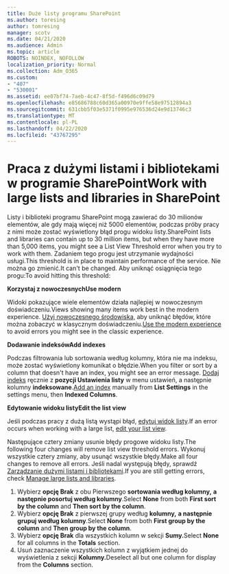 ```yaml
---
title: Duże listy programu SharePoint
ms.author: toresing
author: tomresing
manager: scotv
ms.date: 04/21/2020
ms.audience: Admin
ms.topic: article
ROBOTS: NOINDEX, NOFOLLOW
localization_priority: Normal
ms.collection: Adm_O365
ms.custom:
- "407"
- "530001"
ms.assetid: ee07bf74-7aeb-4c47-8f5d-f496d6c09d79
ms.openlocfilehash: e85686788c60d365a00970e9ffe58e97512894a3
ms.sourcegitcommit: 631cbb5f03e5371f0995e976536d24e9d13746c3
ms.translationtype: MT
ms.contentlocale: pl-PL
ms.lasthandoff: 04/22/2020
ms.locfileid: "43767295"
---
```

# <a name="work-with-large-lists-and-libraries-in-sharepoint"></a><span data-ttu-id="6de42-102">Praca z dużymi listami i bibliotekami w programie SharePoint</span><span class="sxs-lookup"><span data-stu-id="6de42-102">Work with large lists and libraries in SharePoint</span></span>

<span data-ttu-id="6de42-103">Listy i biblioteki programu SharePoint mogą zawierać do 30 milionów elementów, ale gdy mają więcej niż 5000 elementów, podczas próby pracy z nimi może zostać wyświetlony błąd progu widoku listy.</span><span class="sxs-lookup"><span data-stu-id="6de42-103">SharePoint lists and libraries can contain up to 30 million items, but when they have more than 5,000 items, you might see a List View Threshold error when you try to work with them.</span></span> <span data-ttu-id="6de42-104">Zadaniem tego progu jest utrzymanie wydajności usługi.</span><span class="sxs-lookup"><span data-stu-id="6de42-104">This threshold is in place to maintain performance of the service.</span></span> <span data-ttu-id="6de42-105">Nie można go zmienić.</span><span class="sxs-lookup"><span data-stu-id="6de42-105">It can't be changed.</span></span> <span data-ttu-id="6de42-106">Aby uniknąć osiągnięcia tego progu:</span><span class="sxs-lookup"><span data-stu-id="6de42-106">To avoid hitting this threshold:</span></span>

<span data-ttu-id="6de42-107">**Korzystaj z nowoczesnych**</span><span class="sxs-lookup"><span data-stu-id="6de42-107">**Use modern**</span></span>

<span data-ttu-id="6de42-108">Widoki pokazujące wiele elementów działa najlepiej w nowoczesnym doświadczeniu.</span><span class="sxs-lookup"><span data-stu-id="6de42-108">Views showing many items work best in the modern experience.</span></span> <span data-ttu-id="6de42-109">[Użyj nowoczesnego środowiska,](https://support.office.com/article/66dac24b-4177-4775-bf50-3d267318caa9) aby uniknąć błędów, które można zobaczyć w klasycznym doświadczeniu.</span><span class="sxs-lookup"><span data-stu-id="6de42-109">[Use the modern experience](https://support.office.com/article/66dac24b-4177-4775-bf50-3d267318caa9) to avoid errors you might see in the classic experience.</span></span>

<span data-ttu-id="6de42-110">**Dodawanie indeksów**</span><span class="sxs-lookup"><span data-stu-id="6de42-110">**Add indexes**</span></span>

<span data-ttu-id="6de42-111">Podczas filtrowania lub sortowania według kolumny, która nie ma indeksu, może zostać wyświetlony komunikat o błędzie.</span><span class="sxs-lookup"><span data-stu-id="6de42-111">When you filter or sort by a column that doesn't have an index, you might see an error message.</span></span> <span data-ttu-id="6de42-112">[Dodaj indeks](https://support.office.com/article/f3f00554-b7dc-44d1-a2ed-d477eac463b0) ręcznie z **pozycji Ustawienia listy** w menu ustawień, a następnie kolumny **indeksowane**.</span><span class="sxs-lookup"><span data-stu-id="6de42-112">[Add an index](https://support.office.com/article/f3f00554-b7dc-44d1-a2ed-d477eac463b0) manually from **List Settings** in the settings menu, then **Indexed Columns**.</span></span>

<span data-ttu-id="6de42-113">**Edytowanie widoku listy**</span><span class="sxs-lookup"><span data-stu-id="6de42-113">**Edit the list view**</span></span>

<span data-ttu-id="6de42-114">Jeśli podczas pracy z dużą listą wystąpi błąd, [edytuj widok listy](https://support.office.com/article/15916903-e79a-423f-b4e2-02d37e1ff372).</span><span class="sxs-lookup"><span data-stu-id="6de42-114">If an error occurs when working with a large list, [edit your list view](https://support.office.com/article/15916903-e79a-423f-b4e2-02d37e1ff372).</span></span>

<span data-ttu-id="6de42-115">Następujące cztery zmiany usunie błędy progowe widoku listy.</span><span class="sxs-lookup"><span data-stu-id="6de42-115">The following four changes will remove list view threshold errors.</span></span> <span data-ttu-id="6de42-116">Wykonuj wszystkie cztery zmiany, aby usunąć wszystkie błędy.</span><span class="sxs-lookup"><span data-stu-id="6de42-116">Make all four changes to remove all errors.</span></span> <span data-ttu-id="6de42-117">Jeśli nadal występują błędy, sprawdź [Zarządzanie dużymi listami i bibliotekami](https://support.office.com/article/B8588DAE-9387-48C2-9248-C24122F07C59).</span><span class="sxs-lookup"><span data-stu-id="6de42-117">If you are still getting errors, check [Manage large lists and libraries](https://support.office.com/article/B8588DAE-9387-48C2-9248-C24122F07C59).</span></span>

1. <span data-ttu-id="6de42-118">Wybierz **opcję Brak** z obu Pierwszego **sortowania według kolumny,** **a następnie posortuj według kolumny**.</span><span class="sxs-lookup"><span data-stu-id="6de42-118">Select **None** from both **First sort by the column** and **Then sort by the column**.</span></span>
2. <span data-ttu-id="6de42-119">Wybierz **opcję Brak** z pierwszej grupy według **kolumny,** **a następnie grupuj według kolumny**.</span><span class="sxs-lookup"><span data-stu-id="6de42-119">Select **None** from both **First group by the column** and **Then group by the column**.</span></span>
3. <span data-ttu-id="6de42-120">Wybierz **opcję Brak** dla wszystkich kolumn w sekcji **Sumy.**</span><span class="sxs-lookup"><span data-stu-id="6de42-120">Select **None** for all columns in the **Totals** section.</span></span>
4. <span data-ttu-id="6de42-121">Usuń zaznaczenie wszystkich kolumn z wyjątkiem jednej do wyświetlenia z sekcji **Kolumny.**</span><span class="sxs-lookup"><span data-stu-id="6de42-121">Deselect all but one column for display from the **Columns** section.</span></span>

